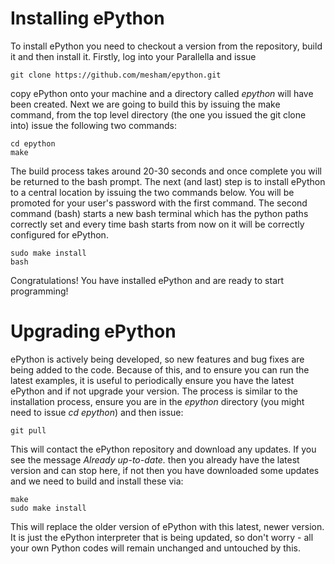 # Installing ePython

To install ePython you need to checkout a version from the repository, build it and then install it. Firstly, log into your Parallella and issue

```
git clone https://github.com/mesham/epython.git
```

copy ePython onto your machine and a directory called *epython* will have been created. Next we are going to build this by issuing the make command, from the top level directory (the one you issued the git clone into) issue the following two commands:

```
cd epython
make
```

The build process takes around 20-30 seconds and once complete you will be returned to the bash prompt. The next (and last) step is to install ePython to a central location by issuing the two commands below. You will be promoted for your user's password with the first command. The second command (bash) starts a new bash terminal which has the python paths correctly set and every time bash starts from now on it will be correctly configured for ePython.

```
sudo make install
bash
```

Congratulations! You have installed ePython and are ready to start programming! 

# Upgrading ePython

ePython is actively being developed, so new features and bug fixes are being added to the code. Because of this, and to ensure you can run the latest examples, it is useful to periodically ensure you have the latest ePython and if not upgrade your version. The process is similar to the installation process, ensure you are in the *epython* directory (you might need to issue *cd epython*) and then issue:

```
git pull
```

This will contact the ePython repository and download any updates. If you see the message *Already up-to-date.* then you already have the latest version and can stop here, if not then you have downloaded some updates and we need to build and install these via:

```
make
sudo make install
```

This will replace the older version of ePython with this latest, newer version. It is just the ePython interpreter that is being updated, so don't worry - all your own Python codes will remain unchanged and untouched by this.
